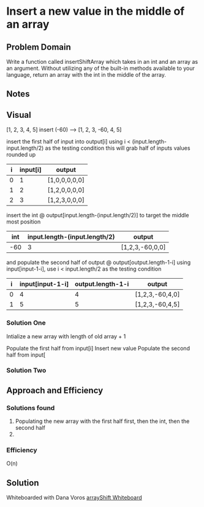 # Insert a new value in the middle of an array

## Problem Domain
Write a function called insertShiftArray which takes in an int and an array as an argument. Without utilizing any of the built-in methods available to your language, return an array with the int in the middle of the array.

## Notes
## Visual

  [1, 2, 3, 4, 5] insert (-60) --> [1, 2, 3, -60, 4, 5]
  
insert the first half of input into output[i] using i < (input.length-input.length/2) as the testing condition
this will grab half of inputs values rounded up
  
| i | input[i] | output       |
|---|----------|--------------|
| 0 | 1        | [1,0,0,0,0,0]|
| 1 | 2        | [1,2,0,0,0,0]| 
| 2 | 3        | [1,2,3,0,0,0]|

insert the int @ output[input.length-(input.length/2)] to target the middle most position

| int | input.length-(input.length/2) | output        |
|-----|-------------------------------|---------------|
| -60 |               3               |[1,2,3,-60,0,0]|

and populate the second half of output @ output[output.length-1-i] using input[input-1-i], use i <  input.length/2 as the testing condition
  
| i | input[input-1-i] | output.length-1-i   |   output       |
|---|------------------|---------------------|----------------|
| 0 | 4                |           4         | [1,2,3,-60,4,0]|
| 1 | 5                |           5         | [1,2,3,-60,4,5]| 



### Solution One
Intialize a new array with length of old array + 1

Populate the first half from input[i]
Insert new value
Populate the second half from input[


### Solution Two
    
## Approach and Efficiency
### Solutions found
1. Populating the new array with the first half first, then the int, then the second half
2. 

### Efficiency
O(n)

## Solution
Whiteboarded with Dana Voros
[arrayShift Whiteboard](https://github.com/MichaelJahns/codeChallenges/blob/master/java/assets/arrayShift.jpg)
